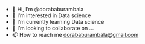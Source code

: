 - 👋 Hi, I’m @dorababurambala
- 👀 I’m interested in Data science
- 🌱 I’m currently learning Data science
- 💞️ I’m looking to collaborate on ...
- 📫 How to reach me dorababurambala@gmail.com

<!---
dorababurambala/dorababurambala is a ✨ special ✨ repository because its `README.md` (this file) appears on your GitHub profile.
You can click the Preview link to take a look at your changes.
--->
